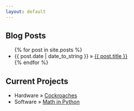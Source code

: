 ```yaml
---
layout: default
---
```


## Blog Posts
<ul class="posts">
{% for post in site.posts %}
<li><span>{{ post.date | date_to_string }}</span> &raquo; <a href="{{ post.url }}">{{ post.title }}</a></li>
{% endfor %}
</ul>

## Current Projects

<ul class="posts">
<li><span>Hardware</span> &raquo; <a href="http://georgiareh.com/cockroaches">Cockroaches</a></li>
<li><span>Software</span> &raquo; <a href="http://github.com/greh/coconuts">Math in Python</a></li>
</ul> 



